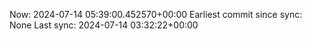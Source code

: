 Now: 2024-07-14 05:39:00.452570+00:00 Earliest commit since sync: None Last sync: 2024-07-14 03:32:22+00:00
